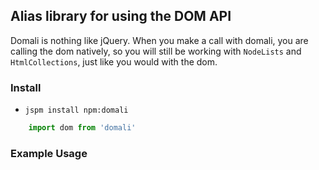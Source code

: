 ## Alias library for using the DOM API

Domali is nothing like jQuery. When you make a call with domali, you are calling the dom natively, so you will still be working with `NodeLists` and `HtmlCollections`, just like you would with the dom.

### Install

- `jspm install npm:domali`

```javascript
    import dom from 'domali'
```


### Example Usage

